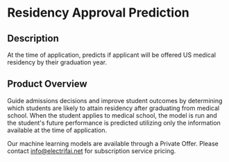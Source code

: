 # Residency Approval Prediction

## Description
At the time of application, predicts if applicant will be offered US medical residency by their graduation year.

## Product Overview
Guide admissions decisions and improve student outcomes by determining which students are likely to attain residency after graduating from medical school. When the student applies to medical school, the model is run and the student's future performance is predicted utilizing only the information available at the time of application. 

Our machine learning models are available through a Private Offer. Please contact info@electrifai.net for subscription service pricing.
